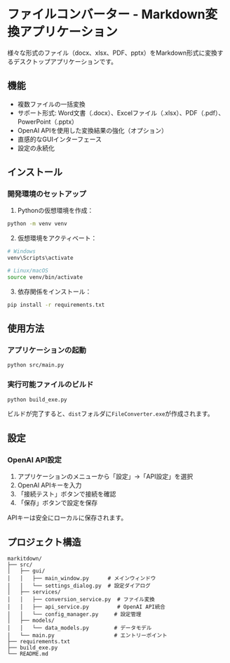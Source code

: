 # ファイルコンバーター - Markdown変換アプリケーション

様々な形式のファイル（docx、xlsx、PDF、pptx）をMarkdown形式に変換するデスクトップアプリケーションです。

## 機能

- 複数ファイルの一括変換
- サポート形式: Word文書（.docx）、Excelファイル（.xlsx）、PDF（.pdf）、PowerPoint（.pptx）
- OpenAI APIを使用した変換結果の強化（オプション）
- 直感的なGUIインターフェース
- 設定の永続化

## インストール

### 開発環境のセットアップ

1. Pythonの仮想環境を作成：
```bash
python -m venv venv
```

2. 仮想環境をアクティベート：
```bash
# Windows
venv\Scripts\activate

# Linux/macOS
source venv/bin/activate
```

3. 依存関係をインストール：
```bash
pip install -r requirements.txt
```

## 使用方法

### アプリケーションの起動

```bash
python src/main.py
```

### 実行可能ファイルのビルド

```bash
python build_exe.py
```

ビルドが完了すると、`dist`フォルダに`FileConverter.exe`が作成されます。

## 設定

### OpenAI API設定

1. アプリケーションのメニューから「設定」→「API設定」を選択
2. OpenAI APIキーを入力
3. 「接続テスト」ボタンで接続を確認
4. 「保存」ボタンで設定を保存

APIキーは安全にローカルに保存されます。

## プロジェクト構造

```
markitdown/
├── src/
│   ├── gui/
│   │   ├── main_window.py      # メインウィンドウ
│   │   └── settings_dialog.py  # 設定ダイアログ
│   ├── services/
│   │   ├── conversion_service.py  # ファイル変換
│   │   ├── api_service.py         # OpenAI API統合
│   │   └── config_manager.py     # 設定管理
│   ├── models/
│   │   └── data_models.py        # データモデル
│   └── main.py                   # エントリーポイント
├── requirements.txt
├── build_exe.py
└── README.md
```